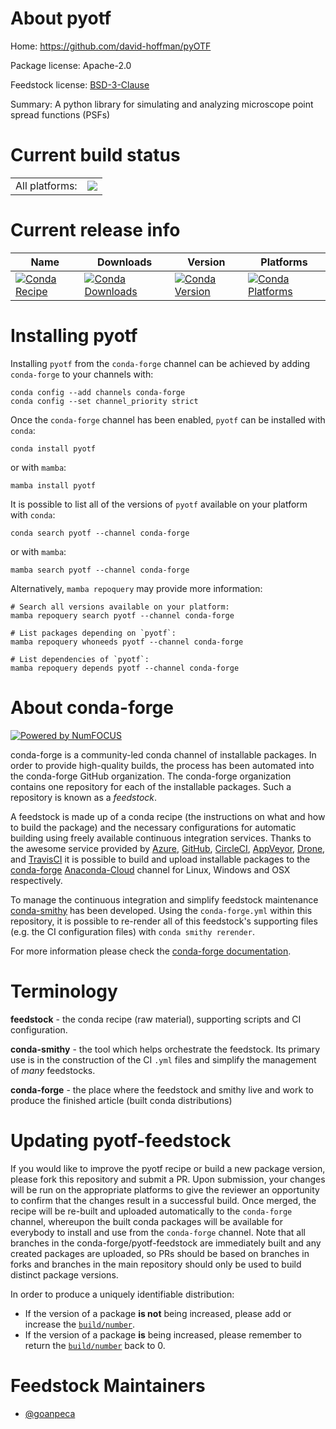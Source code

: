 About pyotf
===========

Home: https://github.com/david-hoffman/pyOTF

Package license: Apache-2.0

Feedstock license: [BSD-3-Clause](https://github.com/conda-forge/pyotf-feedstock/blob/main/LICENSE.txt)

Summary: A python library for simulating and analyzing microscope point spread functions (PSFs)

Current build status
====================


<table><tr><td>All platforms:</td>
    <td>
      <a href="https://dev.azure.com/conda-forge/feedstock-builds/_build/latest?definitionId=15360&branchName=main">
        <img src="https://dev.azure.com/conda-forge/feedstock-builds/_apis/build/status/pyotf-feedstock?branchName=main">
      </a>
    </td>
  </tr>
</table>

Current release info
====================

| Name | Downloads | Version | Platforms |
| --- | --- | --- | --- |
| [![Conda Recipe](https://img.shields.io/badge/recipe-pyotf-green.svg)](https://anaconda.org/conda-forge/pyotf) | [![Conda Downloads](https://img.shields.io/conda/dn/conda-forge/pyotf.svg)](https://anaconda.org/conda-forge/pyotf) | [![Conda Version](https://img.shields.io/conda/vn/conda-forge/pyotf.svg)](https://anaconda.org/conda-forge/pyotf) | [![Conda Platforms](https://img.shields.io/conda/pn/conda-forge/pyotf.svg)](https://anaconda.org/conda-forge/pyotf) |

Installing pyotf
================

Installing `pyotf` from the `conda-forge` channel can be achieved by adding `conda-forge` to your channels with:

```
conda config --add channels conda-forge
conda config --set channel_priority strict
```

Once the `conda-forge` channel has been enabled, `pyotf` can be installed with `conda`:

```
conda install pyotf
```

or with `mamba`:

```
mamba install pyotf
```

It is possible to list all of the versions of `pyotf` available on your platform with `conda`:

```
conda search pyotf --channel conda-forge
```

or with `mamba`:

```
mamba search pyotf --channel conda-forge
```

Alternatively, `mamba repoquery` may provide more information:

```
# Search all versions available on your platform:
mamba repoquery search pyotf --channel conda-forge

# List packages depending on `pyotf`:
mamba repoquery whoneeds pyotf --channel conda-forge

# List dependencies of `pyotf`:
mamba repoquery depends pyotf --channel conda-forge
```


About conda-forge
=================

[![Powered by
NumFOCUS](https://img.shields.io/badge/powered%20by-NumFOCUS-orange.svg?style=flat&colorA=E1523D&colorB=007D8A)](https://numfocus.org)

conda-forge is a community-led conda channel of installable packages.
In order to provide high-quality builds, the process has been automated into the
conda-forge GitHub organization. The conda-forge organization contains one repository
for each of the installable packages. Such a repository is known as a *feedstock*.

A feedstock is made up of a conda recipe (the instructions on what and how to build
the package) and the necessary configurations for automatic building using freely
available continuous integration services. Thanks to the awesome service provided by
[Azure](https://azure.microsoft.com/en-us/services/devops/), [GitHub](https://github.com/),
[CircleCI](https://circleci.com/), [AppVeyor](https://www.appveyor.com/),
[Drone](https://cloud.drone.io/welcome), and [TravisCI](https://travis-ci.com/)
it is possible to build and upload installable packages to the
[conda-forge](https://anaconda.org/conda-forge) [Anaconda-Cloud](https://anaconda.org/)
channel for Linux, Windows and OSX respectively.

To manage the continuous integration and simplify feedstock maintenance
[conda-smithy](https://github.com/conda-forge/conda-smithy) has been developed.
Using the ``conda-forge.yml`` within this repository, it is possible to re-render all of
this feedstock's supporting files (e.g. the CI configuration files) with ``conda smithy rerender``.

For more information please check the [conda-forge documentation](https://conda-forge.org/docs/).

Terminology
===========

**feedstock** - the conda recipe (raw material), supporting scripts and CI configuration.

**conda-smithy** - the tool which helps orchestrate the feedstock.
                   Its primary use is in the construction of the CI ``.yml`` files
                   and simplify the management of *many* feedstocks.

**conda-forge** - the place where the feedstock and smithy live and work to
                  produce the finished article (built conda distributions)


Updating pyotf-feedstock
========================

If you would like to improve the pyotf recipe or build a new
package version, please fork this repository and submit a PR. Upon submission,
your changes will be run on the appropriate platforms to give the reviewer an
opportunity to confirm that the changes result in a successful build. Once
merged, the recipe will be re-built and uploaded automatically to the
`conda-forge` channel, whereupon the built conda packages will be available for
everybody to install and use from the `conda-forge` channel.
Note that all branches in the conda-forge/pyotf-feedstock are
immediately built and any created packages are uploaded, so PRs should be based
on branches in forks and branches in the main repository should only be used to
build distinct package versions.

In order to produce a uniquely identifiable distribution:
 * If the version of a package **is not** being increased, please add or increase
   the [``build/number``](https://docs.conda.io/projects/conda-build/en/latest/resources/define-metadata.html#build-number-and-string).
 * If the version of a package **is** being increased, please remember to return
   the [``build/number``](https://docs.conda.io/projects/conda-build/en/latest/resources/define-metadata.html#build-number-and-string)
   back to 0.

Feedstock Maintainers
=====================

* [@goanpeca](https://github.com/goanpeca/)

